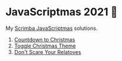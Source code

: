 # JavaScriptmas 2021 🎄
My [Scrimba JavaScriptmas](https://scrimba.com/learn/javascriptmas2021/) solutions.

1. [Countdown to Christmas](https://scrimba.com/scrim/co75849918fd7f129bb104eb7)
2. [Toggle Christmas Theme](https://scrimba.com/scrim/co8b749628b5f1da72c4d3f6e)
3. [Don't Scare Your Relatoves](https://scrimba.com/scrim/co6d347108da525249385968d)
